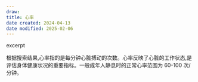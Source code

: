 ```yaml
---
draw:
title: 心率
date created: 2024-04-13
date modified: 2025-02-06
---
```


excerpt

<!-- more -->

根据搜索结果,心率指的是每分钟心脏搏动的次数。心率反映了心脏的工作状态,是评估身体健康状况的重要指标。一般成年人静息时的正常心率范围为 60-100 次/分钟。
